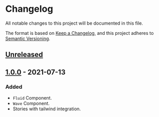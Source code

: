 # Changelog
All notable changes to this project will be documented in this file.

The format is based on [Keep a Changelog](https://keepachangelog.com/en/1.0.0/),
and this project adheres to [Semantic Versioning](https://semver.org/spec/v2.0.0.html).

## [Unreleased]

## [1.0.0] - 2021-07-13
### Added
- `Fluid` Component.
- `Wave` Component.
- Stories with tailwind integration.

[Unreleased]: https://github.com/geut/lane/compare/v1.0.0...HEAD
[1.0.0]: https://github.com/geut/lane/releases/tags/v1.0.0
